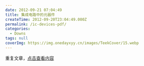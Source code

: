 ```yaml
---
date: 2012-09-21 07:04:49
title: 集成电路中的元器件
createTime: 2012-09-20T23:04:49.000Z
permalink: /ic-devices-pdf/
categories:
  - Downs
tags: null
coverImg: https://img.onedayxyy.cn/images/TeekCover/15.webp
---
```


重复文章，[点击查看内容](http://www.chiplayout.net/%e9%9b%86%e6%88%90%e7%94%b5%e8%b7%af%e4%b8%ad%e7%9a%84%e5%85%83%e5%99%a8%e4%bb%b6.html "集成电路中的元器件")
